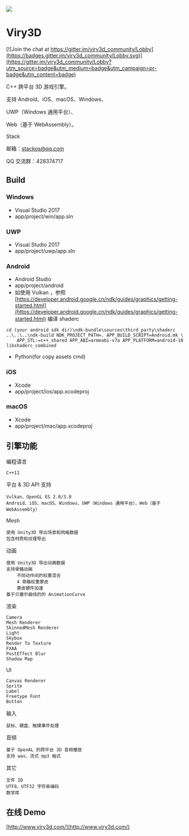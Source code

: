 ![](https://raw.githubusercontent.com/stackos/Viry3D/master/app/bin/Assets/texture/logo720p.png)

# Viry3D

[![Join the chat at https://gitter.im/viry3d_community/Lobby](https://badges.gitter.im/viry3d_community/Lobby.svg)](https://gitter.im/viry3d_community/Lobby?utm_source=badge&utm_medium=badge&utm_campaign=pr-badge&utm_content=badge)

C++ 跨平台 3D 游戏引擎。

支持 Android、iOS、macOS、Windows、

UWP（Windows 通用平台）、

Web（基于 WebAssembly）。

Stack

邮箱：stackos@qq.com

QQ 交流群：428374717

## Build
### Windows
* Visual Studio 2017
* app/project/win/app.sln

### UWP
* Visual Studio 2017
* app/project/uwp/app.sln

### Android
* Android Studio
* app/project/android
* 如使用 Vulkan ，参照 [https://developer.android.google.cn/ndk/guides/graphics/getting-started.html](https://developer.android.google.cn/ndk/guides/graphics/getting-started.html) 编译 shaderc
```
cd (your android sdk dir)\ndk-bundle\sources\third_party\shaderc
..\..\..\ndk-build NDK_PROJECT_PATH=. APP_BUILD_SCRIPT=Android.mk \
    APP_STL:=c++_shared APP_ABI=armeabi-v7a APP_PLATFORM=android-18 libshaderc_combined
```
* Python(for copy assets cmd)

### iOS
* Xcode
* app/project/ios/app.xcodeproj

### macOS
* Xcode
* app/project/mac/app.xcodeproj

## 引擎功能
编程语言

    C++11

平台 & 3D API 支持

    Vulkan、OpenGL ES 2.0/3.0
    Android、iOS、macOS、Windows、UWP（Windows 通用平台）、Web（基于 WebAssembly）

Mesh

    使用 Unity3D 导出场景和网格数据
    包含材质和纹理导出

动画

    使用 Unity3D 导出动画数据
    支持骨骼动画
        不同动作间的权重混合
        4 骨骼权重蒙皮
        蒙皮硬件加速
    基于贝塞尔曲线的的 AnimationCurve

渲染

    Camera
    Mesh Renderer
    SkinnedMesh Renderer
    Light
    Skybox
    Render To Texture
    FXAA
    PostEffect Blur
    Shadow Map

UI

    Canvas Renderer
    Sprite
    Label
    Freetype Font
    Button

输入

    鼠标、键盘、触摸事件处理

音频

    基于 OpenAL 的跨平台 3D 音频播放
    支持 wav、流式 mp3 格式

其它

    文件 IO
    UTF8、UTF32 字符串编码
    数学库

## 在线 Demo
[http://www.viry3d.com/](http://www.viry3d.com/)
